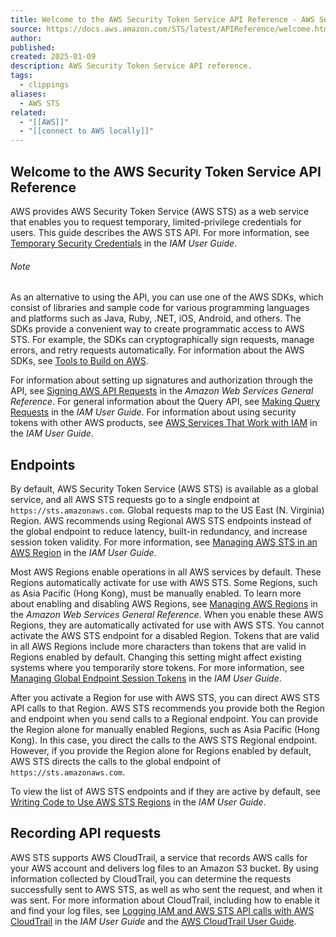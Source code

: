 ```yaml
---
title: Welcome to the AWS Security Token Service API Reference - AWS Security Token Service
source: https://docs.aws.amazon.com/STS/latest/APIReference/welcome.html
author: 
published: 
created: 2025-01-09
description: AWS Security Token Service API reference.
tags:
  - clippings
aliases:
  - AWS STS
related:
  - "[[AWS]]"
  - "[[connect to AWS locally]]"
---
```

## Welcome to the AWS Security Token Service API Reference

AWS provides AWS Security Token Service (AWS STS) as a web service that enables you to request temporary, limited-privilege credentials for users. This guide describes the AWS STS API. For more information, see [Temporary Security Credentials](https://docs.aws.amazon.com/IAM/latest/UserGuide/id_credentials_temp.html) in the *IAM User Guide*.

###### Note

As an alternative to using the API, you can use one of the AWS SDKs, which consist of libraries and sample code for various programming languages and platforms such as Java, Ruby, .NET, iOS, Android, and others. The SDKs provide a convenient way to create programmatic access to AWS STS. For example, the SDKs can cryptographically sign requests, manage errors, and retry requests automatically. For information about the AWS SDKs, see [Tools to Build on AWS](https://aws.amazon.com/tools/).

For information about setting up signatures and authorization through the API, see [Signing AWS API Requests](https://docs.aws.amazon.com/general/latest/gr/signing_aws_api_requests.html) in the *Amazon Web Services General Reference*. For general information about the Query API, see [Making Query Requests](https://docs.aws.amazon.com/IAM/latest/UserGuide/IAM_UsingQueryAPI.html) in the *IAM User Guide*. For information about using security tokens with other AWS products, see [AWS Services That Work with IAM](https://docs.aws.amazon.com/IAM/latest/UserGuide/reference_aws-services-that-work-with-iam.html) in the *IAM User Guide*.

## Endpoints

By default, AWS Security Token Service (AWS STS) is available as a global service, and all AWS STS requests go to a single endpoint at `https://sts.amazonaws.com`. Global requests map to the US East (N. Virginia) Region. AWS recommends using Regional AWS STS endpoints instead of the global endpoint to reduce latency, built-in redundancy, and increase session token validity. For more information, see [Managing AWS STS in an AWS Region](https://docs.aws.amazon.com/IAM/latest/UserGuide/id_credentials_temp_enable-regions.html) in the *IAM User Guide*.

Most AWS Regions enable operations in all AWS services by default. These Regions automatically activate for use with AWS STS. Some Regions, such as Asia Pacific (Hong Kong), must be manually enabled. To learn more about enabling and disabling AWS Regions, see [Managing AWS Regions](https://docs.aws.amazon.com/general/latest/gr/rande-manage.html) in the *Amazon Web Services General Reference*. When you enable these AWS Regions, they are automatically activated for use with AWS STS. You cannot activate the AWS STS endpoint for a disabled Region. Tokens that are valid in all AWS Regions include more characters than tokens that are valid in Regions enabled by default. Changing this setting might affect existing systems where you temporarily store tokens. For more information, see [Managing Global Endpoint Session Tokens](https://docs.aws.amazon.com/IAM/latest/UserGuide/id_credentials_temp_enable-regions.html#sts-regions-manage-tokens) in the *IAM User Guide*.

After you activate a Region for use with AWS STS, you can direct AWS STS API calls to that Region. AWS STS recommends you provide both the Region and endpoint when you send calls to a Regional endpoint. You can provide the Region alone for manually enabled Regions, such as Asia Pacific (Hong Kong). In this case, you direct the calls to the AWS STS Regional endpoint. However, if you provide the Region alone for Regions enabled by default, AWS STS directs the calls to the global endpoint of `https://sts.amazonaws.com`.

To view the list of AWS STS endpoints and if they are active by default, see [Writing Code to Use AWS STS Regions](https://docs.aws.amazon.com/IAM/latest/UserGuide/id_credentials_temp_enable-regions.html#id_credentials_temp_enable-regions_writing_code) in the *IAM User Guide*.

## Recording API requests

AWS STS supports AWS CloudTrail, a service that records AWS calls for your AWS account and delivers log files to an Amazon S3 bucket. By using information collected by CloudTrail, you can determine the requests successfully sent to AWS STS, as well as who sent the request, and when it was sent. For more information about CloudTrail, including how to enable it and find your log files, see [Logging IAM and AWS STS API calls with AWS CloudTrail](https://docs.aws.amazon.com/IAM/latest/UserGuide/cloudtrail-integration.html) in the *IAM User Guide* and the [AWS CloudTrail User Guide](https://docs.aws.amazon.com/awscloudtrail/latest/userguide/).